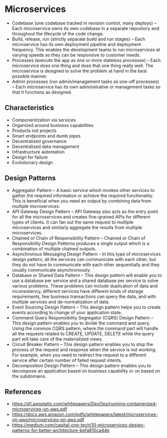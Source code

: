 # Microservices

- Codebase (one codebase tracked in revision control, many deploys) – Each
microservice owns its own codebase in a separate repository and throughout the
lifecycle of the code change.
- Build, release, run (strictly separate build and run stages) – Each microservice
has its own deployment pipeline and deployment frequency. This enables the
development teams to run microservices at varying speeds so they can be
responsive to customer needs.
- Processes (execute the app as one or more stateless processes) – Each
microservice does one thing and does that one thing really well. The
microservice is designed to solve the problem at hand in the best possible
manner.
- Admin processes (run admin/management tasks as one-off processes) – Each
microservice has its own administrative or management tasks so that it functions
as designed.

## Characteristics

- Componentization via services
- Organized around business capabilities
- Products not projects
- Smart endpoints and dumb pipes
- Decentralized governance
- Decentralized data management
- Infrastructure automation
- Design for failure
- Evolutionary design

## Design Patterns

- Aggregator Pattern – A basic service which invokes other services to gather the
required information or achieve the required functionality. This is beneficial when
you need an output by combining data from multiple microservices.
- API Gateway Design Pattern – API Gateway also acts as the entry point for all
the microservices and creates fine-grained APIs for different types of clients. It
can fan out the same request to multiple microservices and similarly aggregate
the results from multiple microservices.
- Chained or Chain of Responsibility Pattern – Chained or Chain of
Responsibility Design Patterns produces a single output which is a combination
of multiple chained outputs.
- Asynchronous Messaging Design Pattern – In this type of microservices
design pattern, all the services can communicate with each other, but they do not
have to communicate with each other sequentially and they usually communicate
asynchronously.
- Database or Shared Data Pattern – This design pattern will enable you to use a
database per service and a shared database per service to solve various
problems. These problems can include duplication of data and inconsistency,
different services have different kinds of storage requirements, few business
transactions can query the data, and with multiple services and de-normalization
of data.
- Event Sourcing Design Pattern – This design pattern helps you to create
events according to change of your application state.
- Command Query Responsibility Segregator (CQRS) Design Pattern – This
design pattern enables you to divide the command and query. Using the common
CQRS pattern, where the command part will handle all the requests related to
CREATE, UPDATE, DELETE while the query part will take care of the
materialized views.
- Circuit Breaker Pattern – This design pattern enables you to stop the process
of the request and response when the service is not working. For example, when
you need to redirect the request to a different service after certain number of
failed request intents.
- Decomposition Design Pattern – This design pattern enables you to
decompose an application based on business capability or on based on the subdomains.


## References

- https://d1.awsstatic.com/whitepapers/DevOps/running-containerized-microservices-on-aws.pdf
- https://docs.aws.amazon.com/pdfs/whitepapers/latest/microservices-on-aws/microservices-on-aws.pdf
- https://medium.com/capital-one-tech/10-microservices-design-patterns-for-better-architecture-befa810ca44e
